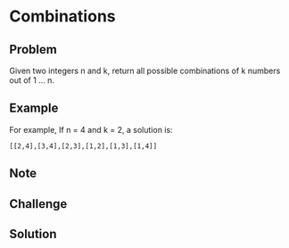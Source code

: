Combinations
===


Problem
-------

Given two integers n and k, return all possible combinations of k numbers out of 1 ... n.

Example
-------

For example,
If n = 4 and k = 2, a solution is:

```
[[2,4],[3,4],[2,3],[1,2],[1,3],[1,4]]
```

Note
---------

Challenge
---------

Solution
--------

